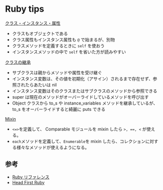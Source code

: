# Ruby tips

[クラス・インスタンス・属性](class_instance_attributes.ipynb)

- クラスもオブジェクトである
- クラス属性もインスタンス属性も `@` で始まるが、別物
- クラスメソッドを定義するときに `self` を使おう
- インスタンスメソッドの中で `self` を省いた方が読みやすい

[クラスの継承](inheritance.ipynb)

- サブクラスは親からメソッドや属性を受け継ぐ
- インスタンス変数は、その値を初期化（アサイン）されるまで存在せず、参照されたらあたいは nil
- インスタンス変数はそのクラスまたはサブクラスのメソッドから参照できる
- super は現在のメソッドがオーバーライドしているメソッドを呼び出す
- Object クラスから to_s や instance_variables メソッドを継承しているが、to_s をオーバーライドすると綺麗に puts できる

[Mixin](mixin-comparable-enumerable.ipynb)

- `<=>`を定義して、 Comparable モジュールを mixin したら `>, ==, <` が使える。
- `each`メソッドを定義して、`Enumerable`を mixin したら、コレクションに対する様々なメソッドが使えるようになる。

## 参考

- [Ruby リファレンス](https://docs.ruby-lang.org/ja/2.4.0/doc/index.html)
- [Head First Ruby](http://headfirstruby.com/)